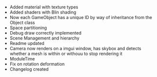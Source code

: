 * Added material with texture types
* Added shaders with Blin shading
* Now each GameObject has a unique ID by way of inheritance from the Object class
* Space partitioning
* Debug draw correctly implemented
* Scene Management and hierarchy
* Readme updated
* Camera now renders on a imgui window, has skybox and detects whether a mesh is within or withouu to stop rendering it
* ModuleTime
* Fix on rotation deformation
* Changelog created
